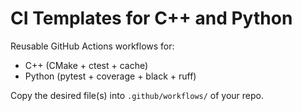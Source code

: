 # CI Templates for C++ and Python

Reusable GitHub Actions workflows for:
- C++ (CMake + ctest + cache)
- Python (pytest + coverage + black + ruff)

Copy the desired file(s) into `.github/workflows/` of your repo.
